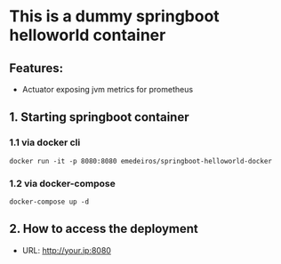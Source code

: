 # This is a dummy springboot helloworld container 

## Features:

* Actuator exposing jvm metrics for prometheus


## 1. Starting springboot container

### 1.1 via docker cli

```
docker run -it -p 8080:8080 emedeiros/springboot-helloworld-docker
```

### 1.2 via docker-compose

```
docker-compose up -d
```

## 2. How to access the deployment

* URL: http://your.ip:8080
